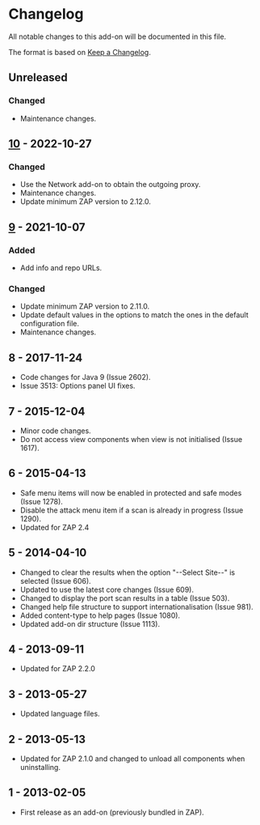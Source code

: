 # Changelog
All notable changes to this add-on will be documented in this file.

The format is based on [Keep a Changelog](https://keepachangelog.com/en/1.0.0/).

## Unreleased
### Changed
- Maintenance changes.

## [10] - 2022-10-27
### Changed
- Use the Network add-on to obtain the outgoing proxy.
- Maintenance changes.
- Update minimum ZAP version to 2.12.0.

## [9] - 2021-10-07
### Added
- Add info and repo URLs.

### Changed
- Update minimum ZAP version to 2.11.0.
- Update default values in the options to match the ones in the default configuration file.
- Maintenance changes.

## 8 - 2017-11-24

- Code changes for Java 9 (Issue 2602).
- Issue 3513: Options panel UI fixes.

## 7 - 2015-12-04

- Minor code changes.
- Do not access view components when view is not initialised (Issue 1617).

## 6 - 2015-04-13

- Safe menu items will now be enabled in protected and safe modes (Issue 1278).
- Disable the attack menu item if a scan is already in progress (Issue 1290).
- Updated for ZAP 2.4

## 5 - 2014-04-10

- Changed to clear the results when the option "--Select Site--" is selected (Issue 606).
- Updated to use the latest core changes (Issue 609).
- Changed to display the port scan results in a table (Issue 503).
- Changed help file structure to support internationalisation (Issue 981).
- Added content-type to help pages (Issue 1080).
- Updated add-on dir structure (Issue 1113).

## 4 - 2013-09-11

- Updated for ZAP 2.2.0

## 3 - 2013-05-27

- Updated language files.

## 2 - 2013-05-13

- Updated for ZAP 2.1.0 and changed to unload all components when uninstalling.

## 1 - 2013-02-05

- First release as an add-on (previously bundled in ZAP).

[10]: https://github.com/zaproxy/zap-extensions/releases/portscan-v10
[9]: https://github.com/zaproxy/zap-extensions/releases/portscan-v9
